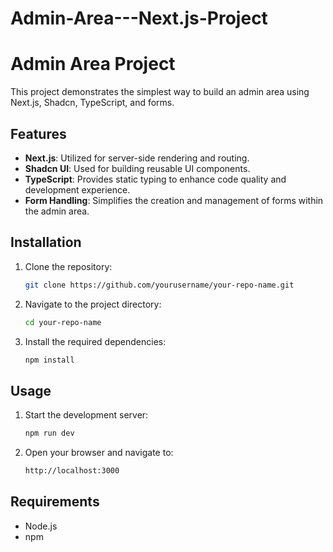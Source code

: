 # Admin-Area---Next.js-Project

# Admin Area Project

This project demonstrates the simplest way to build an admin area using Next.js, Shadcn, TypeScript, and forms.

## Features

- **Next.js**: Utilized for server-side rendering and routing.
- **Shadcn UI**: Used for building reusable UI components.
- **TypeScript**: Provides static typing to enhance code quality and development experience.
- **Form Handling**: Simplifies the creation and management of forms within the admin area.

## Installation

1. Clone the repository:
    ```bash
    git clone https://github.com/yourusername/your-repo-name.git
    ```
2. Navigate to the project directory:
    ```bash
    cd your-repo-name
    ```
3. Install the required dependencies:
    ```bash
    npm install
    ```

## Usage

1. Start the development server:
    ```bash
    npm run dev
    ```
2. Open your browser and navigate to:
    ```bash
    http://localhost:3000
    ```

## Requirements

- Node.js
- npm

